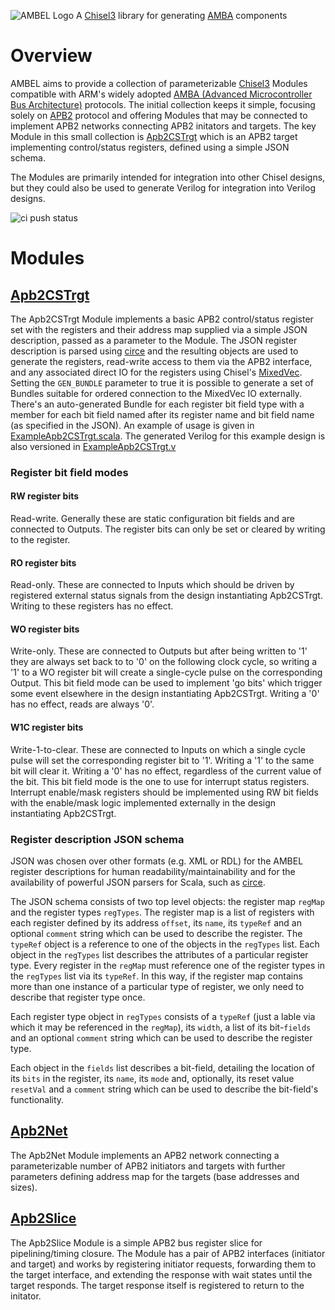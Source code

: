 ![AMBEL Logo](docs/AMBEL.png)
A <a href="https://github.com/chipsalliance/chisel3">Chisel3</a> library for generating <a href="https://developer.arm.com/architectures/system-architectures/amba">AMBA</a> components

# Overview
AMBEL aims to provide a collection of parameterizable [Chisel3](https://github.com/chipsalliance/chisel3) Modules compatible with ARM's widely adopted [AMBA (Advanced Microcontroller Bus Architecture)](https://developer.arm.com/architectures/system-architectures/amba) protocols. The initial collection keeps it simple, focusing solely on [APB2](https://developer.arm.com/documentation/ihi0011/a/AMBA-APB) protocol and offering Modules that may be connected to implement APB2 networks connecting APB2 initators and targets. The key Module in this small collection is [Apb2CSTrgt](src/main/scala/Apb2CSTrgt.scala) which is an APB2 target implementing control/status registers, defined using a simple JSON schema.

The Modules are primarily intended for integration into other Chisel designs, but they could also be used to generate Verilog for integration into Verilog designs.

![ci push status](https://github.com/richmorj/ambel/actions/workflows/ci.yaml/badge.svg?event=push)

# Modules

## [Apb2CSTrgt](src/main/scala/Apb2CSTrgt.scala)
The Apb2CSTrgt Module implements a basic APB2 control/status register set with the registers and their address map supplied via a simple JSON description, passed as a parameter to the Module. The JSON register description is parsed using [circe](https://github.com/circe/circe) and the resulting objects are used to generate the registers, read-write access to them via the APB2 interface, and any associated direct IO for the registers using Chisel's [MixedVec](https://www.chisel-lang.org/api/latest/chisel3/util/MixedVec.html). Setting the `GEN_BUNDLE` parameter to true it is possible to generate a set of Bundles suitable for ordered connection to the MixedVec IO externally. There's an auto-generated Bundle for each register bit field type with a member for each bit field named after its register name and bit field name (as specified in the JSON). An example of usage is given in [ExampleApb2CSTrgt.scala](src/main/scala/examples/ExampleApb2CSTrgt.scala). The generated Verilog for this example design is also versioned in [ExampleApb2CSTrgt.v](src/main/verilog/examples/ExampleApb2CSTrgt.v)

### Register bit field modes

#### RW register bits
Read-write. Generally these are static configuration bit fields and are connected to Outputs. The register bits can only be set or cleared by writing to the register.

#### RO register bits
Read-only. These are connected to Inputs which should be driven by registered external status signals from the design instantiating Apb2CSTrgt. Writing to these registers has no effect.

#### WO register bits
Write-only. These are connected to Outputs but after being written to '1' they are always set back to to '0' on the following clock cycle, so writing a '1' to a WO register bit will create a single-cycle pulse on the corresponding Output. This bit field mode can be used to implement 'go bits' which trigger some event elsewhere in the design instantiating Apb2CSTrgt.  Writing a '0' has no effect, reads are always '0'.

#### W1C register bits
Write-1-to-clear. These are connected to Inputs on which a single cycle pulse will set the corresponding register bit to '1'. Writing a '1' to the same bit will clear it. Writing a '0' has no effect, regardless of the current value of the bit. This bit field mode is the one to use for interrupt status registers. Interrupt enable/mask registers should be implemented using RW bit fields with the enable/mask logic implemented externally in the design instantiating Apb2CSTrgt.

### Register description JSON schema
JSON was chosen over other formats (e.g. XML or RDL) for the AMBEL register descriptions for human readability/maintainability and for the availability of powerful JSON parsers for Scala, such as [circe](https://github.com/circe/circe).

The JSON schema consists of two top level objects: the register map `regMap` and the register types `regTypes`. The register map is a list of registers with each register defined by its address `offset`, its `name`, its `typeRef` and an optional `comment` string which can be used to describe the register. The `typeRef` object is a reference to one of the objects in the `regTypes` list. Each object in the `regTypes` list describes the attributes of a particular register type. Every register in the `regMap` must reference one of the register types in the `regTypes` list via its `typeRef`. In this way, if the register map contains more than one instance of a particular type of register, we only need to describe that register type once.

Each register type object in `regTypes` consists of a `typeRef` (just a lable via which it may be referenced in the `regMap`), its `width`, a list of its bit-`fields` and an optional `comment` string which can be used to describe the register type.

Each object in the `fields` list describes a bit-field, detailing the location of its `bits` in the register, its `name`, its `mode` and, optionally, its reset value `resetVal` and a `comment` string which can be used to describe the bit-field's functionality.

## [Apb2Net](src/main/scala/Apb2Net.scala)
The Apb2Net Module implements an APB2 network connecting a parameterizable number of APB2 initiators and targets with further parameters defining address map for the  targets (base addresses and sizes). 

## [Apb2Slice](src/main/scala/Apb2Slice.scala)
The Apb2Slice Module is a simple APB2 bus register slice for pipelining/timing closure. The Module has a pair of APB2 interfaces (initiator and target) and works by registering initiator requests, forwarding them to the target interface, and extending the response with wait states until the target responds. The target response itself is registered to return to the initator. 
